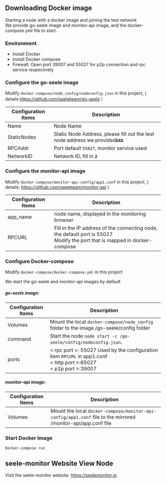 ## Downloading Docker image

Starting a node with a docker image and joining the test network <br>
We provide go-seele image and monitor-api image, and the docker-compose.yml file to start.

### Environment
- Install Docker  
- Install Docker compose  
- Firewall: Open port 39007 and 55027 for p2p connection and rpc service respectively  
### Configure the go-seele image
Modify `docker-compose/node_config/nodeconfig.json` in this project, ( details https://github.com/seeleteam/go-seele ）

| Configuration Items | Description |
| ----------- | --------- |
| Name | Node Name |
StaticNodes | Static Node Address, please fill out the test node address we provided<s>**`XXX`**</s> |
| RPCAddr | Port default `55027`, monitor service used | 
| NetworkID | Network ID, fill in **`2`** |

### Configure the monitor-api image
Modify `docker-compose/monitor-api-config/app1.conf` in this project, ( details: https://github.com/seeleteam/monitor-api )

| Configuration Items | Description |
| ----------- | --------- |
| app_name | node name, displayed in the monitoring browser |
| RPCURL | Fill in the IP address of the connecting node, the default port is 55027 <br> Modify the port that is mapped in docker-compose |

### Configure Docker-compose
Modify `docker-compose/docker-compose.yml` in this project

We start the go-seele and monitor-api images by default

##### go-seele image:

| Configuration Items | Description |
| ----------- | --------- |
Volumes | Mount the local `docker-compose/node_config` folder to the image /go-seele/config folder |
| command | Start the node `node start -c /go-seele/config/nodeconfig.json`. |
| ports | < rpc port >: 55027 Used by the configuration item `RPCURL` in app1.conf <br> < http port >:65027 <br> < p2p port >:39007|
##### monitor-api image:

| Configuration Items | Description |
| ----------- | --------- |
Volumes | Mount the local `docker-compose/monitor-api-config/app1.conf` file to the mirrored /monitor-api/app.conf file |

### Start Docker Image

```
Docker-compose run
```

## seele-monitor Website View Node
Visit the seele-monitor website: https://seelemonitor.io